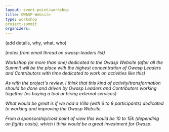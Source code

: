 ```yaml
---
layout: event-point/workshop
title: OWASP-Website
type: workshop
project-summit
organizers:
---
```


(add details, why, what, who)


_(notes from email thread on owasp-leaders list)_


_Workshop (or more than one) dedicated to the Owasp Website (after all the Summit will be the place with the highest concentration of Owasp Leaders and Contributors with time dedicated to work on activities like this)_

_As with the project's review, I think that this kind of activity/transformation should be done and driven by Owasp Leaders and Contributors working together (vs buying a tool or hiring external services)_

_What would be great is if we had a Villa (with 6 to 8 participants) dedicated to working and improving the Owasp Website_

_From a sponsorship/cost point of view this would be 10 to 15k (depending on fights costs), which I think would be a great investment for Owasp._
